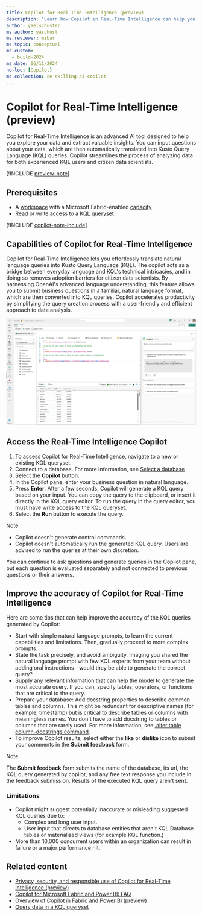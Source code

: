 ```yaml
---
title: Copilot for Real-Time Intelligence (preview)
description: "Learn how Copilot in Real-Time Intelligence can help you explore your data and extract valuable insights."
author: yaelschuster
ms.author: yaschust
ms.reviewer: mibar
ms.topic: conceptual
ms.custom:
  - build-2024
ms.date: 06/11/2024
no-loc: [Copilot]
ms.collection: ce-skilling-ai-copilot
---
```

# Copilot for Real-Time Intelligence (preview)

Copilot for Real-Time Intelligence is an advanced AI tool designed to help you explore your data and extract valuable insights. You can input questions about your data, which are then automatically translated into Kusto Query Language (KQL) queries. Copilot streamlines the process of analyzing data for both experienced KQL users and citizen data scientists.

[!INCLUDE [preview-note](../includes/feature-preview-note.md)]

## Prerequisites

* A [workspace](../get-started/create-workspaces.md) with a Microsoft Fabric-enabled [capacity](../enterprise/licenses.md#capacity)
* Read or write access to a [KQL queryset](../real-time-analytics/create-query-set.md)

[!INCLUDE [copilot-note-include](../includes/copilot-note-include.md)]

## Capabilities of Copilot for Real-Time Intelligence

Copilot for Real-Time Intelligence lets you effortlessly translate natural language queries into Kusto Query Language (KQL). The copilot acts as a bridge between everyday language and KQL's technical intricacies, and in doing so removes adoption barriers for citizen data scientists. By harnessing OpenAI's advanced language understanding, this feature allows you to submit business questions in a familiar, natural language format, which are then converted into KQL queries. Copilot accelerates productivity by simplifying the query creation process with a user-friendly and efficient approach to data analysis.

[![Screenshot of copilot use in KQL queryset in Real-Time Intelligence.](media/copilot-real-time-intelligence/real-time-copilot.png)](media/copilot-real-time-intelligence/real-time-copilot.png#lightbox)

## Access the Real-Time Intelligence Copilot

1. To access Copilot for Real-Time Intelligence, navigate to a new or existing KQL queryset.
1. Connect to a database. For more information, see [Select a database](../real-time-analytics/kusto-query-set.md#select-a-database)
1. Select the **Copilot** button.
1. In the Copilot pane, enter your business question in natural language. 
1. Press **Enter**.
    After a few seconds, Copilot will generate a KQL query based on your input. You can copy the query to the clipboard, or insert it directly in the KQL query editor. To run the query in the query editor, you must have write access to the KQL queryset.
1. Select the **Run** button to execute the query.

> [!NOTE]
>* Copilot doesn't generate control commands.
>* Copilot doesn't automatically run the generated KQL query. Users are advised to run the queries at their own discretion.

You can continue to ask questions and generate queries in the Copilot pane, but each question is evaluated separately and not connected to previous questions or their answers.

## Improve the accuracy of Copilot for Real-Time Intelligence

Here are some tips that can help improve the accuracy of the KQL queries generated by Copilot:

* Start with simple natural language prompts, to learn the current capabilities and limitations. Then, gradually proceed to more complex prompts.
* State the task precisely, and avoid ambiguity. Imaging you shared the natural language prompt with few KQL experts from your team without adding oral instructions - would they be able to generate the correct query?
* Supply any relevant information that can help the model to generate the most accurate query. If you can, specify tables, operators, or functions that are critical to the query.
* Prepare your database:
    Add docstring properties to describe common tables and columns. This might be redundant for descriptive names (for example, timestamp) but is critical to describe tables or columns with meaningless names. You don't have to add docstring to tables or columns that are rarely used. For more information, see [.alter table column-docstrings command](/azure/data-explorer/kusto/management/alter-column-docstrings?context=/fabric/context/context-rta&pivots=fabric).
* To improve Copilot results, select either the **like** or **dislike** icon to submit your comments in the **Submit feedback** form.

> [!NOTE]
> The **Submit feedback** form submits the name of the database, its url, the KQL query generated by copilot, and any free text response you include in the feedback submission. Results of the executed KQL query aren't sent.

### Limitations

* Copilot might suggest potentially inaccurate or misleading suggested KQL queries due to:
  * Complex and long user input.
  * User input that directs to database entities that aren't KQL Database tables or materialized views (for example KQL function.)
* More than 10,000 concurrent users within an organization can result in failure or a major performance hit.

## Related content

* [Privacy, security, and responsible use of Copilot for Real-Time Intelligence (preview)](copilot-real-time-analytics-privacy-security.md)
* [Copilot for Microsoft Fabric and Power BI: FAQ](copilot-faq-fabric.yml)
* [Overview of Copilot in Fabric and Power BI (preview)](copilot-fabric-overview.md)
* [Query data in a KQL queryset](../real-time-analytics/kusto-query-set.md)
